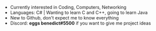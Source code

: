 - Currently interested in Coding, Computers, Networking
- Languages: C# | Wanting to learn C and C++, going to learn Java
- New to Github, don't expect me to know everything
- Discord: **eggs benedict#5500** if you want to give me project ideas
